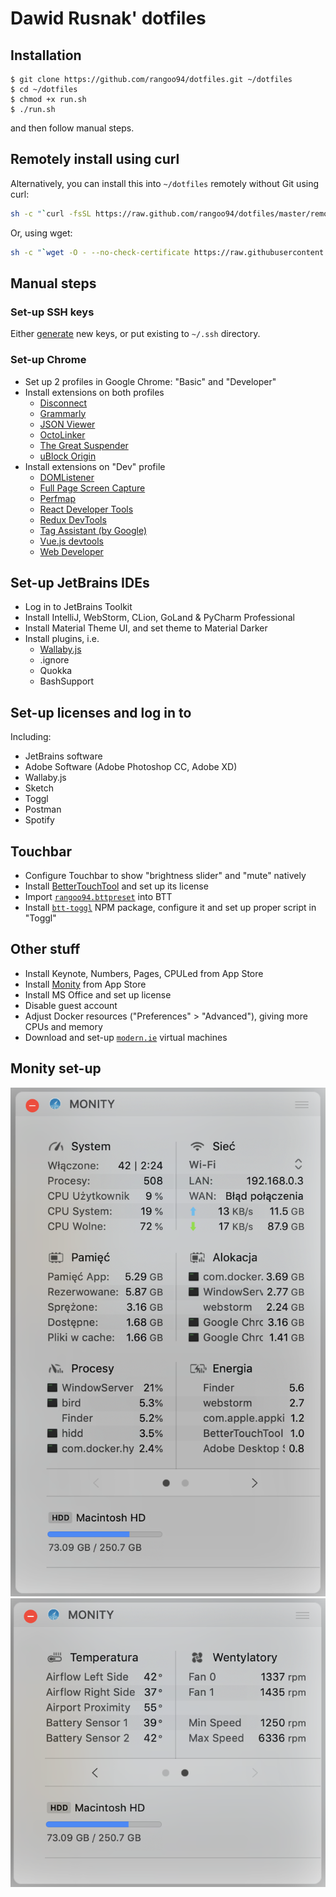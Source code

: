 # Dawid Rusnak' dotfiles

## Installation

```
$ git clone https://github.com/rangoo94/dotfiles.git ~/dotfiles
$ cd ~/dotfiles
$ chmod +x run.sh
$ ./run.sh
```

and then follow manual steps.

## Remotely install using curl

Alternatively, you can install this into `~/dotfiles` remotely without Git using curl:

```sh
sh -c "`curl -fsSL https://raw.github.com/rangoo94/dotfiles/master/remote-setup.sh`"
```

Or, using wget:

```sh
sh -c "`wget -O - --no-check-certificate https://raw.githubusercontent.com/rangoo94/dotfiles/master/remote-setup.sh`"
```

## Manual steps

### Set-up SSH keys

Either [generate](https://confluence.atlassian.com/bitbucketserver/creating-ssh-keys-776639788.html) new keys,
or put existing to `~/.ssh` directory. 

### Set-up Chrome

* Set up 2 profiles in Google Chrome: "Basic" and "Developer"
* Install extensions on both profiles
   * [Disconnect](https://chrome.google.com/webstore/detail/disconnect/jeoacafpbcihiomhlakheieifhpjdfeo)
   * [Grammarly](https://chrome.google.com/webstore/detail/grammarly-for-chrome/kbfnbcaeplbcioakkpcpgfkobkghlhen)
   * [JSON Viewer](https://chrome.google.com/webstore/detail/json-viewer/gbmdgpbipfallnflgajpaliibnhdgobh)
   * [OctoLinker](https://chrome.google.com/webstore/detail/octolinker/jlmafbaeoofdegohdhinkhilhclaklkp)
   * [The Great Suspender](https://chrome.google.com/webstore/detail/the-great-suspender/klbibkeccnjlkjkiokjodocebajanakg)
   * [uBlock Origin](https://chrome.google.com/webstore/detail/ublock-origin/cjpalhdlnbpafiamejdnhcphjbkeiagm)
* Install extensions on "Dev" profile
   * [DOMListener](https://chrome.google.com/webstore/detail/domlistener/jlfdgnlpibogjanomigieemaembjeolj)
   * [Full Page Screen Capture](https://chrome.google.com/webstore/detail/full-page-screen-capture/fdpohaocaechififmbbbbbknoalclacl)
   * [Perfmap](https://chrome.google.com/webstore/detail/perfmap/hgpnhiajcdppfbogcpfdgcceepgkhdmk)
   * [React Developer Tools](https://chrome.google.com/webstore/detail/react-developer-tools/fmkadmapgofadopljbjfkapdkoienihi)
   * [Redux DevTools](https://chrome.google.com/webstore/detail/redux-devtools/lmhkpmbekcpmknklioeibfkpmmfibljd)
   * [Tag Assistant (by Google)](https://chrome.google.com/webstore/detail/tag-assistant-by-google/kejbdjndbnbjgmefkgdddjlbokphdefk)
   * [Vue.js devtools](https://chrome.google.com/webstore/detail/vuejs-devtools/nhdogjmejiglipccpnnnanhbledajbpd)
   * [Web Developer](https://chrome.google.com/webstore/detail/web-developer/bfbameneiokkgbdmiekhjnmfkcnldhhm)

## Set-up JetBrains IDEs

* Log in to JetBrains Toolkit
* Install IntelliJ, WebStorm, CLion, GoLand & PyCharm Professional
* Install Material Theme UI, and set theme to Material Darker
* Install plugins, i.e.
   * [Wallaby.js](https://wallabyjs.com/download/)
   * .ignore
   * Quokka
   * BashSupport

## Set-up licenses and log in to

Including:

* JetBrains software
* Adobe Software (Adobe Photoshop CC, Adobe XD)
* Wallaby.js
* Sketch
* Toggl
* Postman
* Spotify

## Touchbar

* Configure Touchbar to show "brightness slider" and "mute" natively
* Install [BetterTouchTool](https://folivora.ai/) and set up its license
* Import [`rangoo94.bttpreset`](assets/rangoo94.bttpreset) into BTT
* Install [`btt-toggl`](https://www.npmjs.com/package/btt-toggl) NPM package, configure it and set up proper script in "Toggl"

## Other stuff

* Install Keynote, Numbers, Pages, CPULed from App Store
* Install [Monity](https://apps.apple.com/pl/app/monity/id915542151?l=pl&mt=12) from App Store
* Install MS Office and set up license
* Disable guest account
* Adjust Docker resources ("Preferences" > "Advanced"), giving more CPUs and memory
* Download and set-up [`modern.ie`](https://developer.microsoft.com/en-us/microsoft-edge/tools/vms/) virtual machines

## Monity set-up

![Page 1](assets/monity-page-1.png) ![Page 2](assets/monity-page-2.png)
